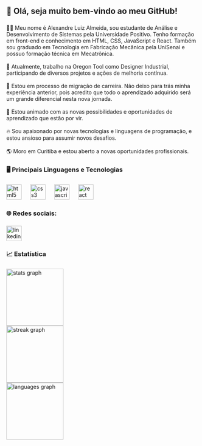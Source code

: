<h2 align="left">🎯 Olá, seja muito bem-vindo ao meu GitHub!</h2>

###

<p align="left">🙋🏽 Meu nome é Alexandre Luiz Almeida, sou estudante de Análise e Desenvolvimento de Sistemas pela Universidade Positivo. Tenho formação em front-end e conhecimento em HTML, CSS, JavaScript e React. Também sou graduado em Tecnologia em Fabricação Mecânica pela UniSenai e possuo formação técnica em Mecatrônica.<br><br>🔭 Atualmente, trabalho na Oregon Tool como Designer Industrial, participando de diversos projetos e ações de melhoria contínua.<br><br>🌱 Estou em processo de migração de carreira. Não deixo para trás minha experiência anterior, pois acredito que todo o aprendizado adquirido será um grande diferencial nesta nova jornada.<br><br>🚀 Estou animado com as novas possibilidades e oportunidades de aprendizado que estão por vir.<br><br>🔥 Sou apaixonado por novas tecnologias e linguagens de programação, e estou ansioso para assumir novos desafios.<br><br>🌎 Moro em Curitiba e estou aberto a novas oportunidades profissionais.</p>

###

<h3 align="left">🖥️ Principais Linguagens e Tecnologias</h3>

###

<div align="left">
  <img src="https://cdn.jsdelivr.net/gh/devicons/devicon/icons/html5/html5-original.svg" height="40" alt="html5 logo"  />
  <img width="15" />
  <img src="https://cdn.jsdelivr.net/gh/devicons/devicon/icons/css3/css3-original.svg" height="40" alt="css3 logo"  />
  <img width="15" />
  <img src="https://cdn.jsdelivr.net/gh/devicons/devicon/icons/javascript/javascript-original.svg" height="40" alt="javascript logo"  />
  <img width="15" />
  <img src="https://cdn.jsdelivr.net/gh/devicons/devicon/icons/react/react-original.svg" height="40" alt="react logo"  />
</div>

###

<h3 align="left">🌐 Redes sociais:</h3>

###

<div align="left">
  <a href="https://www.linkedin.com/in/alexandreluizalmeida/" target="_blank">
    <img src="https://img.shields.io/static/v1?message=LinkedIn&logo=linkedin&label=&color=0077B5&logoColor=white&labelColor=&style=for-the-badge" height="40" alt="linkedin logo"  />
  </a>
</div>

###

<h3 align="left">📈 Estatística</h3>

###

<div align="left">
  <img src="https://github-readme-stats.vercel.app/api?username=Alexandre2552&hide_title=false&hide_rank=true&show_icons=true&include_all_commits=true&count_private=true&disable_animations=false&theme=dracula&locale=en&hide_border=true" height="150" alt="stats graph" /> <br>
  <img src="https://streak-stats.demolab.com?user=Alexandre2552&locale=en&mode=daily&theme=dracula&hide_border=true&border_radius=5" height="150" alt="streak graph" /> <br>
  <img src="https://github-readme-stats.vercel.app/api/top-langs?username=Alexandre2552&locale=en&hide_title=false&layout=compact&card_width=320&langs_count=5&theme=dracula&hide_border=true" height="150" alt="languages graph"  />
</div>

###
